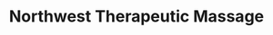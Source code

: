 ---
title: "Northwest Therapeutic Massage"
url: /university-place/northwest-therapeutic-massage/
shop: massage
---